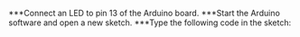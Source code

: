 ***Connect an LED to pin 13 of the Arduino board.
***Start the Arduino software and open a new sketch.
***Type the following code in the sketch:
